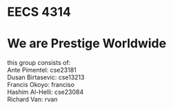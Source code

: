 # EECS 4314
# We are Prestige Worldwide
this group consists of:   
Ante Pimentel:     cse23181      
Dusan Birtasevic:  cse13213      
Francis Okoyo:     franciso     
Hashim Al-Helli:   cse23084   
Richard Van:       rvan
